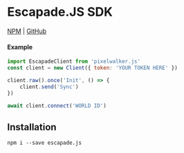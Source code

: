 # Escapade.JS SDK

[NPM](https://www.npmjs.com/package/escapade.js) | [GitHub](https://github.com/Anatoly03/escapade.js)

#### Example

```js
import EscapadeClient from 'pixelwalker.js'
const client = new Client({ token: 'YOUR TOKEN HERE' })

client.raw().once('Init', () => {
    client.send('Sync')
})

await client.connect('WORLD ID')
```

## Installation
```
npm i --save escapade.js
```
